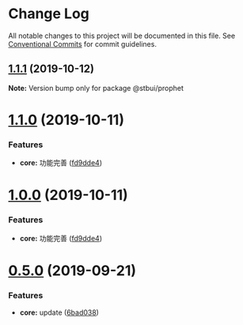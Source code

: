 # Change Log

All notable changes to this project will be documented in this file.
See [Conventional Commits](https://conventionalcommits.org) for commit guidelines.

## [1.1.1](https://github.com/stbui/prophet/compare/v1.1.0...v1.1.1) (2019-10-12)

**Note:** Version bump only for package @stbui/prophet





# [1.1.0](https://github.com/stbui/prophet/compare/v0.4.6...v1.1.0) (2019-10-11)


### Features

* **core:** 功能完善 ([fd9dde4](https://github.com/stbui/prophet/commit/fd9dde4))





# [1.0.0](https://github.com/stbui/prophet/compare/v0.4.6...v1.0.0) (2019-10-11)


### Features

* **core:** 功能完善 ([fd9dde4](https://github.com/stbui/prophet/commit/fd9dde4))





# [0.5.0](https://github.com/stbui/prophet/compare/v0.4.6...v0.5.0) (2019-09-21)


### Features

* **core:** update ([6bad038](https://github.com/stbui/prophet/commit/6bad038))
